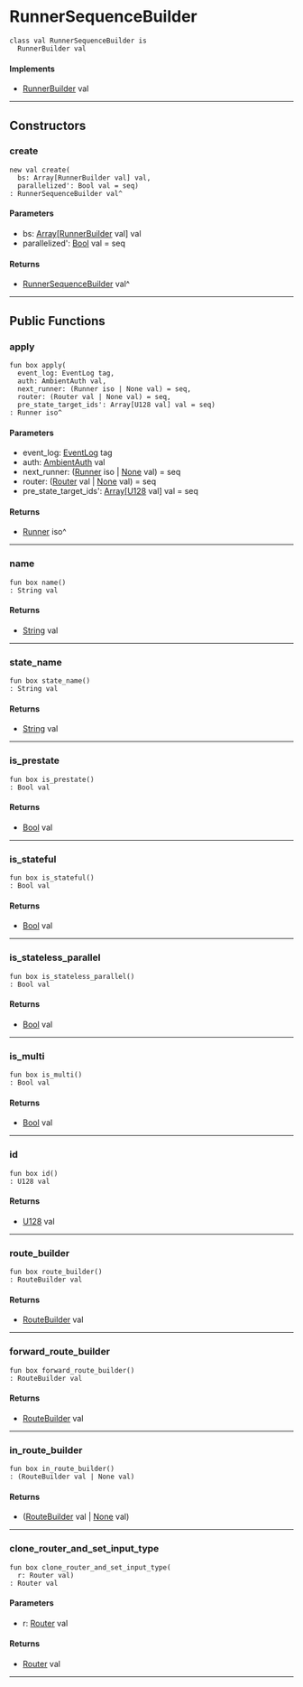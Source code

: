 # RunnerSequenceBuilder

```pony
class val RunnerSequenceBuilder is
  RunnerBuilder val
```

#### Implements

* [RunnerBuilder](wallaroo-core-topology-RunnerBuilder) val

---

## Constructors

### create

```pony
new val create(
  bs: Array[RunnerBuilder val] val,
  parallelized': Bool val = seq)
: RunnerSequenceBuilder val^
```
#### Parameters

*   bs: [Array](builtin-Array)\[[RunnerBuilder](wallaroo-core-topology-RunnerBuilder) val\] val
*   parallelized': [Bool](builtin-Bool) val = seq

#### Returns

* [RunnerSequenceBuilder](wallaroo-core-topology-RunnerSequenceBuilder) val^

---

## Public Functions

### apply

```pony
fun box apply(
  event_log: EventLog tag,
  auth: AmbientAuth val,
  next_runner: (Runner iso | None val) = seq,
  router: (Router val | None val) = seq,
  pre_state_target_ids': Array[U128 val] val = seq)
: Runner iso^
```
#### Parameters

*   event_log: [EventLog](wallaroo-ent-recovery-EventLog) tag
*   auth: [AmbientAuth](builtin-AmbientAuth) val
*   next_runner: ([Runner](wallaroo-core-topology-Runner) iso | [None](builtin-None) val) = seq
*   router: ([Router](wallaroo-core-topology-Router) val | [None](builtin-None) val) = seq
*   pre_state_target_ids': [Array](builtin-Array)\[[U128](builtin-U128) val\] val = seq

#### Returns

* [Runner](wallaroo-core-topology-Runner) iso^

---

### name

```pony
fun box name()
: String val
```

#### Returns

* [String](builtin-String) val

---

### state_name

```pony
fun box state_name()
: String val
```

#### Returns

* [String](builtin-String) val

---

### is_prestate

```pony
fun box is_prestate()
: Bool val
```

#### Returns

* [Bool](builtin-Bool) val

---

### is_stateful

```pony
fun box is_stateful()
: Bool val
```

#### Returns

* [Bool](builtin-Bool) val

---

### is_stateless_parallel

```pony
fun box is_stateless_parallel()
: Bool val
```

#### Returns

* [Bool](builtin-Bool) val

---

### is_multi

```pony
fun box is_multi()
: Bool val
```

#### Returns

* [Bool](builtin-Bool) val

---

### id

```pony
fun box id()
: U128 val
```

#### Returns

* [U128](builtin-U128) val

---

### route_builder

```pony
fun box route_builder()
: RouteBuilder val
```

#### Returns

* [RouteBuilder](wallaroo-core-routing-RouteBuilder) val

---

### forward_route_builder

```pony
fun box forward_route_builder()
: RouteBuilder val
```

#### Returns

* [RouteBuilder](wallaroo-core-routing-RouteBuilder) val

---

### in_route_builder

```pony
fun box in_route_builder()
: (RouteBuilder val | None val)
```

#### Returns

* ([RouteBuilder](wallaroo-core-routing-RouteBuilder) val | [None](builtin-None) val)

---

### clone_router_and_set_input_type

```pony
fun box clone_router_and_set_input_type(
  r: Router val)
: Router val
```
#### Parameters

*   r: [Router](wallaroo-core-topology-Router) val

#### Returns

* [Router](wallaroo-core-topology-Router) val

---

